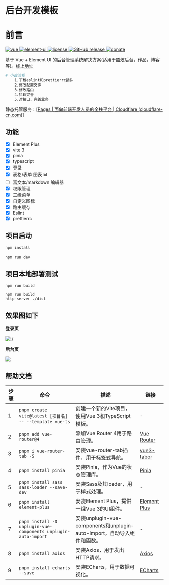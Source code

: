 # 后台开发模板


# 前言

[![vue](https://camo.githubusercontent.com/6435b9888d7e92600d417622bc3af815fce39ec28728c4bdf4cf0fbaac8866f1/68747470733a2f2f696d672e736869656c64732e696f2f62616467652f7675652d322e362e31302d627269676874677265656e2e737667) ](https://github.com/vuejs/vue)[![element-ui](https://camo.githubusercontent.com/2722584aad9de275172be6b0cd325a6fb285c69cf67568e837d6c7e5ff797351/68747470733a2f2f696d672e736869656c64732e696f2f62616467652f656c656d656e742d2d75692d322e382e322d627269676874677265656e2e737667) ](https://github.com/ElemeFE/element)[![license](https://camo.githubusercontent.com/e581ac49b7e1e99fb951242be63f6fdc6ebbc20c89a97fca0de99e1f2e6ae87e/68747470733a2f2f696d672e736869656c64732e696f2f6769746875622f6c6963656e73652f6d6173686170652f6170697374617475732e737667) ](https://github.com/lin-xin/vue-manage-system/blob/master/LICENSE)[![GitHub release](https://camo.githubusercontent.com/a5502db1ab80a0667293a7037a12b9f0b83628fd187c5ee8dd8af1a5773a319d/68747470733a2f2f696d672e736869656c64732e696f2f6769746875622f72656c656173652f6c696e2d78696e2f7675652d6d616e6167652d73797374656d2e737667) ](https://github.com/lin-xin/vue-manage-system/releases)[![donate](https://camo.githubusercontent.com/7e907724960bea31c9d0831fb62aa30ea87a6da75bc599f0d700c31987e964e2/68747470733a2f2f696d672e736869656c64732e696f2f62616467652f2532342d646f6e6174652d6666363962342e737667)](https://lin-xin.gitee.io/example/work/#/donate)

基于 Vue + Element UI 的后台管理系统解决方案(适用于酷炫后台，作品，博客等)。[线上地址]()



```bash
# 小白流程
	1.下载eslint和prettierrc插件
	2.修改配置文件
	3.修改路由
	4.拦截完善
	5.对接口，完善业务
```

静态托管服务：[[Pages | 面向前端开发人员的全栈平台 | Cloudflare (cloudflare-cn.com)](https://www.cloudflare-cn.com/developer-platform/products/pages/)]


## 功能
- [x] Element Plus
- [x]  vite 3
- [x]  pinia
- [x]  typescript
- [x]  登录 
- [x]  表格/表单
   图表 📊
- [ ]  富文本/markdown 编辑器
- [x]  权限管理
- [x]  三级菜单
- [x]  自定义图标
- [x] 路由缓存
- [x] Eslint
- [x] prettierrc

## 项目启动
```bash
npm install
```

```bash
npm run dev
```

## 项目本地部署测试

```
npm run build
```

```
npm run build
http-server ./dist
```



## 效果图如下

**登录页**

![./](.\y_UIVIEW\LOGIN.png)



**后台页**

![](.\y_UIVIEW\HOME.png)

## 帮助文档

| 步骤 | 命令                                                         | 描述                                                         | 链接                                                   |
| ---- | ------------------------------------------------------------ | ------------------------------------------------------------ | ------------------------------------------------------ |
| 1    | `pnpm create vite@latest [项目名] -- --template vue-ts`      | 创建一个新的Vite项目，使用Vue 3和TypeScript模板。            | -                                                      |
| 2    | `pnpm add vue-router@4`                                      | 添加Vue Router 4用于路由管理。                               | [Vue Router](https://router.vuejs.org/zh/index.html)   |
| 3    | `pnpm i vue-router-tab -S`                                   | 安装vue-router-tab插件，用于标签式导航。                     | [vue3-tabor](https://github.com/daylenjeez/vue3-tabor) |
| 4    | `pnpm install pinia`                                         | 安装Pinia，作为Vue的状态管理库。                             | [Pinia](https://pinia.vuejs.org/)                      |
| 5    | `pnpm install sass sass-loader --save-dev`                   | 安装Sass及其loader，用于样式处理。                           | -                                                      |
| 6    | `pnpm install element-plus`                                  | 安装Element Plus，提供一组Vue 3的UI组件。                    | [Element Plus](https://element-plus.org/zh-CN/)        |
| 7    | `pnpm install -D unplugin-vue-components unplugin-auto-import` | 安装unplugin-vue-components和unplugin-auto-import，自动导入组件和函数。 | -                                                      |
| 8    | `pnpm install axios`                                         | 安装Axios，用于发出HTTP请求。                                | [Axios](https://github.com/axios/axios)                |
| 9    | `pnpm install echarts --save`                                | 安装ECharts，用于数据可视化。                                | [ECharts](https://echarts.apache.org/zh/index.html)    |





